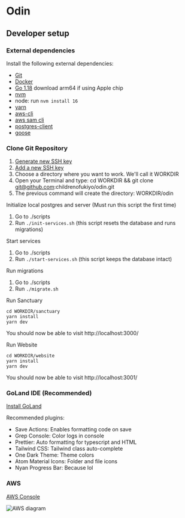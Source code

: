 # Odin

## Developer setup

### External dependencies

Install the following external dependencies:

- [Git](https://git-scm.com/downloads)
- [Docker](https://www.docker.com/products/docker-desktop/)
- [Go 1.18](https://go.dev/dl/) download arm64 if using Apple chip
- [nvm](https://github.com/nvm-sh/nvm#install--update-script)
- node: run `nvm install 16`
- [yarn](https://yarnpkg.com/getting-started/install)
- [aws-cli](https://docs.aws.amazon.com/cli/latest/userguide/getting-started-install.html)
- [aws sam cli](https://docs.aws.amazon.com/serverless-application-model/latest/developerguide/serverless-sam-cli-install.html)
- [postgres-client](https://www.compose.com/articles/postgresql-tips-installing-the-postgresql-client/)
- [goose](https://github.com/pressly/goose#install)

### Clone Git Repository

1. [Generate new SSH key](https://docs.github.com/en/authentication/connecting-to-github-with-ssh/generating-a-new-ssh-key-and-adding-it-to-the-ssh-agent)
2. [Add a new SSH key](https://docs.github.com/en/authentication/connecting-to-github-with-ssh/adding-a-new-ssh-key-to-your-github-account)
3. Choose a directory where you want to work. We'll call it WORKDIR
4. Open your Terminal and type: cd WORKDIR && git clone git@github.com:childrenofukiyo/odin.git
5. The previous command will create the directory: WORKDIR/odin

Initialize local postgres and server (Must run this script the first time)

1. Go to ./scripts
2. Run `./init-services.sh` (this script resets the database and runs migrations)

Start services

1. Go to ./scripts
2. Run `./start-services.sh` (this script keeps the database intact)

Run migrations

1. Go to ./scripts
2. Run `./migrate.sh`

Run Sanctuary

```shell
cd WORKDIR/sanctuary
yarn install
yarn dev
```

You should now be able to visit http://localhost:3000/

Run Website

```shell
cd WORKDIR/website
yarn install
yarn dev
```

You should now be able to visit http://localhost:3001/

### GoLand IDE (Recommended)

[Install GoLand](https://www.jetbrains.com/help/go/installation-guide.html)

Recommended plugins:

- Save Actions: Enables formatting code on save
- Grep Console: Color logs in console
- Prettier: Auto formatting for typescript and HTML
- Tailwind CSS: Tailwind class auto-complete
- One Dark Theme: Theme colors
- Atom Material Icons: Folder and file icons
- Nyan Progress Bar: Because lol

### AWS

[AWS Console](https://114892737845.signin.aws.amazon.com/console/)

![AWS diagram](aws_diagram.png)
